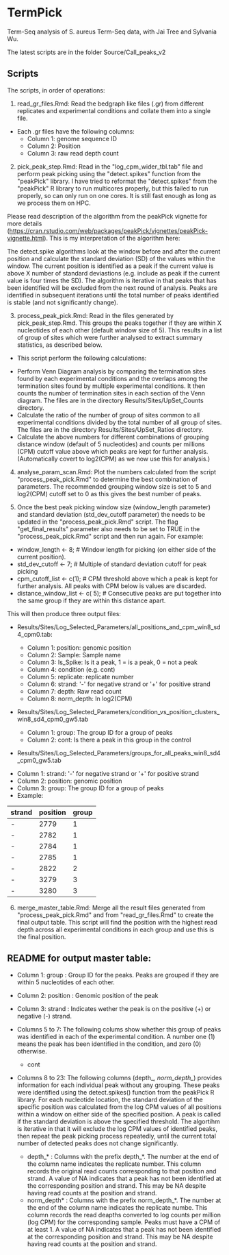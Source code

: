 # TermPick
Term-Seq analysis of S. aureus Term-Seq data, with Jai Tree and Sylvania Wu. 

The latest scripts are in the folder Source/Call_peaks_v2


## Scripts
The scripts, in order of operations:

1. read_gr_files.Rmd: Read the bedgraph like files (.gr) from different replicates and experimental conditions and collate them into a single file. 
* Each .gr files have the following columns:
  + Column 1: genome sequence ID
  + Column 2: Position
  + Column 3: raw read depth count

2. pick_peak_step.Rmd: Read in the "log_cpm_wider_tbl.tab" file and perform peak picking using the "detect.spikes" function from the "peakPick" library. I have tried to reformat the "detect.spikes" from the "peakPick" R library to run multicores properly, but this failed to run properly, so can only run on one cores. It is still fast enough as long as we process them on HPC. 


Please read description of the algorithm from the peakPick vignette for more details (https://cran.rstudio.com/web/packages/peakPick/vignettes/peakPick-vignette.html). This is my interpretation of the algorithm here:

The detect.spike algorithms look at the window before and after the current position and calculate the standard deviation (SD) of the values within the window. The current position is identified as a peak if the current value is above X number of standard deviastions (e.g. include as peak if the current value is four times the SD). The algorithm is iterative in that peaks that has been identified will be excluded from the next round of analysis. Peaks are identified in subsequent iterations until the total number of peaks identified is stable (and not significantly change).



3. process_peak_pick.Rmd: Read in the files generated by pick_peak_step.Rmd. This groups the peaks together if they are within X nucleotides of each other (default window size of 5). This results in a list of group of sites which were further analysed to extract summary statistics, as described below.
  * This script perform the following calculations:
  + Perform Venn Diagram analysis by comparing the termination sites found by each experimental conditions and the overlaps among the termination sites found by multiple experimental conditions. It then counts the number of termination sites in each section of the Venn diagram. The files are in the directory Results/Sites/UpSet_Counts directory.
  + Calculate the ratio of the number of group of sites common to all experimental conditions divided by the total number of all group of sites. The files are in the directory Results/Sites/UpSet_Ratios directory.
  + Calculate the above numbers for different combinations of grouping distance window (default of 5 nucleotides) and counts per millions (CPM) cutoff value above which peaks are kept for further analysis. (Automatically covert to log2(CPM) as we now use this for analysis.)   
  
4. analyse_param_scan.Rmd: Plot the numbers calculated from the script "process_peak_pick.Rmd" to determine the best combination of parameters. The recommended grouping window size is set to 5 and log2(CPM) cutoff set to 0 as this gives the best number of peaks. 


5. Once the best peak picking window size (window_length parameter) and standard deviation (std_dev_cutoff parameter) the needs to be updated in the "process_peak_pick.Rmd" script. The flag "get_final_results" parameter also needs to be set to TRUE in the "process_peak_pick.Rmd" script and then run again. For example:
  - window_length <- 8;  # Window length for picking (on either side of the current position).
  - std_dev_cutoff <-  7; # Multiple of standard deviation cutoff for peak picking
  - cpm_cutoff_list <- c(1); # CPM threshold above which a peak is kept for further analysis. All peaks with CPM below is values are discarded.
  - distance_window_list <- c( 5); # Consecutive peaks are put together into the same group if they are within this distance apart.
  

This will then produce three output files: 
* Results/Sites/Log_Selected_Parameters/all_positions_and_cpm_win8_sd4_cpm0.tab: 
  + Column 1: position: genomic position 
  + Column 2: Sample: Sample name
  + Column 3: Is_Spike: Is it a peak, 1 = is a peak, 0 = not a peak
  + Column 4: condition (e.g. cont)	
  + Column 5: replicate: replicate number 
  + Column 6: strand: '-' for negative strand or '+' for positive strand  
  + Column 7: depth: Raw read count
  + Column 8: norm_depth: In log2(CPM)
* Results/Sites/Log_Selected_Parameters/condition_vs_position_clusters_win8_sd4_cpm0_gw5.tab
  + Column 1: group: The group ID for a group of peaks	
  + Column 2: cont:	Is there a peak in this group in the control 
 
* Results/Sites/Log_Selected_Parameters/groups_for_all_peaks_win8_sd4_cpm0_gw5.tab
 + Column 1: strand: '-' for negative strand or '+' for positive strand  
 + Column 2: position: genomic position 
 + Column 3: group: The group ID for a group of peaks
 + Example: 
 
|strand	|position	|group |
|------|-----|---------|
|-	|2779	|1 |
|-	|2782	|1 |
|-	|2784	|1 |
|-	|2785	|1 |
|-	|2822	|2 |
|-	|3279	|3 |
|-	|3280	|3 |
  
6. merge_master_table.Rmd: Merge all the result files generated from "process_peak_pick.Rmd" and from "read_gr_files.Rmd" to create the final output table.
This script will find the position with the highest read depth across all experimental conditions in each group and use this is the final position. 

  
## README for output master table:
* Column 1: group     : Group ID for the peaks. Peaks are grouped if they are within 5 nucleotides of each other.
* Column 2: position  : Genomic position of the peak
* Column 3: strand    : Indicates wether the peak is on the positive (+) or negative (-) strand.
* Columns 5 to 7: The following colums show whether this group of peaks was identified in each of the experimental condition. A number one (1) means the peak has been identified in the condition, and zero (0) otherwise.
  + cont

* Columns 8 to 23: The following columns (depth_*, norm_depth_*) provides information for each individual peak without any grouping. These peaks were identified using the detect.spikes() function from the peakPick R library. For each nucleotide location, the standard deviation of the specific position was calculated from the log CPM values of all positions within a window on either side of the specified position. A peak is called if the standard deviation is above the specified threshold. The algortihm is iterative in that it will exclude the log CPM values of identified peaks, then repeat the peak picking process repeatedly, until the current total number of detected peaks does not change significantly.
  + depth_* : Columns with the prefix depth_*. The number at the end of the column name indicates the replicate number. This column records the original read counts corresponding to that position and strand. A value of NA indicates that a peak has not been identified at the corresponding position and strand. This may be NA despite having read counts at the position and strand.
  + norm_depth* : Columns with the prefix norm_depth_*. The number at the end of the column name indicates the replicate numbe. This column records the read deapths converted to log counts per million (log CPM) for the corresponding sample. Peaks must have a CPM of at least 1. A value of NA indicates that a peak has not been identified at the corresponding position and strand. This may be NA despite having read counts at the position and strand.


